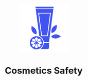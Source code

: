 <p align="center"><a href="https://github.com/ZuyinatinK/pengecekan-produk-kosmetik"><img alt="Cosmetics Safety" src="assets/assets_home/img/logoo.png" width="150vw"/></a></p>
<h1 align="center">Cosmetics Safety</h1>